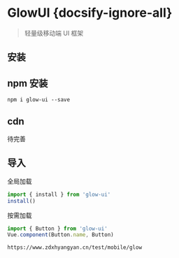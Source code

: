 # GlowUI {docsify-ignore-all}

> 轻量级移动端 UI 框架

## 安装

## npm 安装

```
npm i glow-ui --save
```

## cdn

待完善

## 导入

全局加载

```js
import { install } from 'glow-ui'
install()
```

按需加载

```js
import { Button } from 'glow-ui'
Vue.component(Button.name, Button)
```

```
https://www.zdxhyangyan.cn/test/mobile/glow
```

